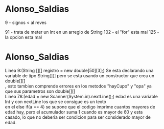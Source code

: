 
# Alonso_Saldias

9 - signos < al reves

91 - trata de meter un Int en un arreglo de String
102 - el "for" esta mal
125 - la opcion esta mal

# Alonso_Saldias <br>
Linea 9:(String [][] registro = new double[50][3];) Se esta declarando una variable de tipo String[][] pero se esta usando un constructor que crea un double[][]<br>, esto tambien comprende errores en los metodos "hayCupo" y "opa" ya que sus parametros son double[][] <br>
Linea 78:(edad = new Scanner(System.in).nextLine();) edad es una variable Int y con nextLine los que se consigue es un texto<br>
en el else if(a == 4) se supone que el codigo imprime cuantos mayores de edad hay, pero el acumulador suma 1 cuando es mayor de 60 y esta casado, lo que no deberia ser condicion para ser considerado mayor de edad.<br>

